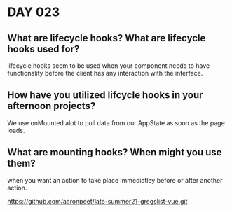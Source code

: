 # DAY 023

## What are lifecycle hooks? What are lifecycle hooks used for?

lifecycle hooks seem to be used when your component needs to have functionality before the client has any interaction with the interface.

## How have you utilized lifcycle hooks in your afternoon projects?

We use onMounted alot to pull data from our AppState as soon as the page loads.

## What are mounting hooks? When might you use them?

when you want an action to take place immediatley before or after another action.


https://github.com/aaronpeet/late-summer21-gregslist-vue.git
